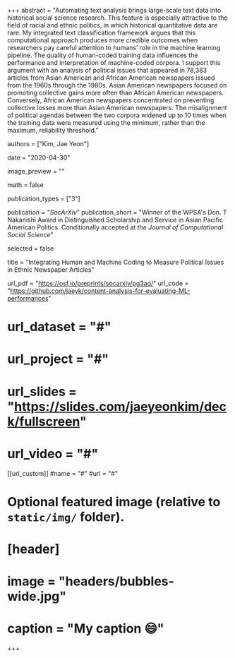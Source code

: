 +++
abstract = "Automating text analysis brings large-scale text data into historical social science research. This feature is especially attractive to the field of racial and ethnic politics, in which historical quantitative data are rare. My integrated text classification framework argues that this computational approach produces more credible outcomes when researchers pay careful attention to humans’ role in the machine learning pipeline. The quality of human-coded training data influences the performance and interpretation of machine-coded corpora. I support this argument with an analysis of political issues that appeared in 78,383 articles from Asian American and African American newspapers issued from the 1960s through the 1980s. Asian American newspapers focused on promoting collective gains more often than African American newspapers. Conversely, African American newspapers concentrated on preventing collective losses more than Asian American newspapers. The misalignment of political agendas between the two corpora widened up to 10 times when the training data were measured using the minimum, rather than the maximum, reliability threshold."

authors = ["Kim, Jae Yeon"]

date = "2020-04-30"

image_preview = ""

math = false

publication_types = ["3"]

publication = "*SocArXiv*"
publication_short = "Winner of the WPSA's Don. T Nakanishi Award in Distinguished Scholarship and Service in Asian Pacific American Politics. Conditionally accepted at *the Journal of Computational Social Science*"

selected = false

title = "Integrating Human and Machine Coding to Measure Political Issues in Ethnic Newspaper Articles"

url_pdf = "https://osf.io/preprints/socarxiv/pg3aq/"
url_code = "https://github.com/jaeyk/content-analysis-for-evaluating-ML-performances"
# url_dataset = "#"
# url_project = "#"
# url_slides = "https://slides.com/jaeyeonkim/deck/fullscreen"
# url_video = "#"

[[url_custom]]
#name = "#"
#url = "#"

# Optional featured image (relative to `static/img/` folder).
# [header]
# image = "headers/bubbles-wide.jpg"
# caption = "My caption :smile:"

+++

<!-- More detail can easily be written here using *Markdown* and $\rm \LaTeX$ math code. -->
